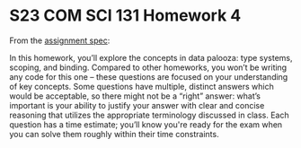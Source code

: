 # S23 COM SCI 131 Homework 4

From the [assignment spec](CS_131_HW_4.pdf):

In this homework, you’ll explore the concepts in data palooza: type systems,
scoping, and binding. Compared to other homeworks, you won’t be writing any code
for this one – these questions are focused on your understanding of key
concepts. Some questions have multiple, distinct answers which would be
acceptable, so there might not be a “right” answer: what’s important is your
ability to justify your answer with clear and concise reasoning that utilizes
the appropriate terminology discussed in class. Each question has a time
estimate; you’ll know you're ready for the exam when you can solve them roughly
within their time constraints.
